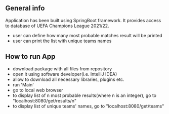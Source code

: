 ## General info
Application has been built using SpringBoot framework.
It provides access to database of UEFA Champions League 2021/22.
- user can define how many most probable matches result will be printed
- user can print the list with unique teams names

## How to run App
- download package with all files from repository
- open it using software developer(i.e. IntelliJ IDEA)
- allow to download all necessary libraries, plugins etc.
- run 'Main'
- go to local web browser
- to display list of n most probable results(where n is an integer), go to "localhost:8080/get/results/n"
- to display list of unique teams' names, go to "localhost:8080/get/teams"
